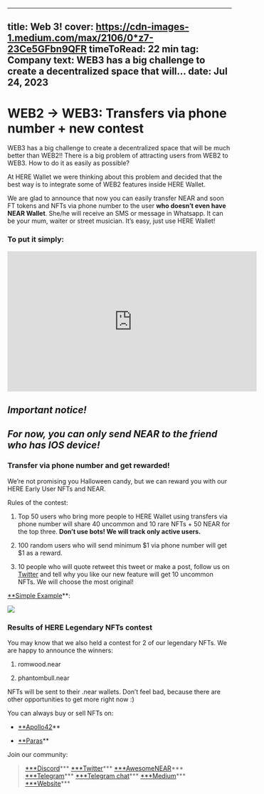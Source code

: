 -----
title: Web 3!
cover: https://cdn-images-1.medium.com/max/2106/0*z7-23Ce5GFbn9QFR
timeToRead: 22 min
tag: Company
text: WEB3 has a big challenge to create a decentralized space that will...
date: Jul 24, 2023
-----

# WEB2 -> WEB3: Transfers via phone number + new contest

WEB3 has a big challenge to create a decentralized space that will be much better than WEB2!! There is a big problem of attracting users from WEB2 to WEB3. How to do it as easily as possible?

At HERE Wallet we were thinking about this problem and decided that the best way is to integrate some of WEB2 features inside HERE Wallet.

We are glad to announce that now you can easily transfer NEAR and soon FT tokens and NFTs via phone number to the user **who doesn’t even have NEAR Wallet**. She/he will receive an SMS or message in Whatsapp. It can be your mum, waiter or street musician. It’s easy, just use HERE Wallet!

### **To put it simply:**

<center><iframe width="560" height="315" src="https://www.youtube.com/embed/V9yIlM0hdpY" frameborder="0" allowfullscreen></iframe></center>

## ***Important notice!***

## ***For now, you can only send NEAR to the friend who has IOS device!***

### Transfer via phone number and get rewarded!

We’re not promising you Halloween candy, but we can reward you with our HERE Early User NFTs and NEAR.

Rules of the contest:

1. Top 50 users who bring more people to HERE Wallet using transfers via phone number will share 40 uncommon and 10 rare NFTs + 50 NEAR for the top three. **Don’t use bots! We will track only active users.**

2. 100 random users who will send minimum $1 via phone number will get $1 as a reward.

3. 10 people who will quote retweet this tweet or make a post, follow us on [Twitter](https://twitter.com/here_wallet) and tell why you like our new feature will get 10 uncommon NFTs. We will choose the most original!

[**Simple Example](https://twitter.com/AlejandroVBeta1/status/1580236955849461760?s=20&t=iRV9eWgnPUxOPiQkbZRMuA)**:

![](https://cdn-images-1.medium.com/max/NaN/1*_f6bWKt8ZIX6X81Pkx7hzQ.png)

### Results of HERE Legendary NFTs contest

You may know that we also held a contest for 2 of our legendary NFTs. We are happy to announce the winners:

1. romwood.near

1. phantombull.near

NFTs will be sent to their .near wallets. Don’t feel bad, because there are other opportunities to get more right now :)

You can always buy or sell NFTs on:

* [**Apollo42](https://apollo42.world/here)**

* [**Paras](https://paras.id/collection/nft.herewallet.near)**

Join our community:
> [***Discord](https://discord.com/invite/8Q3gw3gsD2)***
> [***Twitter](https://twitter.com/here_wallet)***
> [***AwesomeNEAR](https://awesomenear.com/here-wallet)***
> [***Telegram](https://t.me/herewallet)***
> [***Telegram chat](https://t.me/herewalletchat)***
> [***Medium](https://medium.com/@nearhere)***
> [***Website](https://herewallet.app/)***
